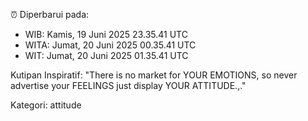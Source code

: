 ⏰ Diperbarui pada:
- WIB: Kamis, 19 Juni 2025 23.35.41 UTC
- WITA: Jumat, 20 Juni 2025 00.35.41 UTC
- WIT: Jumat, 20 Juni 2025 01.35.41 UTC

Kutipan Inspiratif:
"There is no market for YOUR EMOTIONS, so never advertise your FEELINGS just display YOUR ATTITUDE.,."


Kategori: attitude

